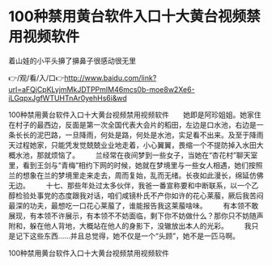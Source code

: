 # 100种禁用黄台软件入口十大黄台视频禁用视频软件
着山娃的小平头擤了擤鼻子很感动很无里

👉/观/看/入/口👉http://www.baidu.com/link?url=aFQjCpKLyjmMkJDTPPmIM46mcs0b-moe8w2Xe6-iLGqpxJgfWTUHTnAr0yehHs6i&wd

100种禁用黄台软件入口十大黄台视频禁用视频软件　　她即是阿珍姐姐。她家住在村子的最西边，反面是第一次全国代表大会片的稻田，左边是口水池，右边是一条长长的泥巴路，一旦降雨，何处是路，何处是水池，实足看不出来。及至于降雨天过程她家，只能凭发觉兢兢业业地走着，小心翼翼，畏缩一个不提防掉入水田大概水池，那就烦恼了。
　　兰经常在夜间梦到一些女子，当她在“杏花村”聊天室里，看到王剑与“青梅”相约下网的时候，她就在梦境里与一些女人相遇，她们按照兰的想象在兰的梦境里走来走去，周而复始，乱而无绪。长夜如此漫长，绵延仿佛无边。
　　十七、那些年处过太多伙伴，我爸一番宣称要和中断联系，以一个乙醇检验处事党的态度跟我对话，咱们咸镜朴氏不产你如许的花心莱菔，厥后我苦闷最深的功夫，最想吃一口花心莱菔了，谁能报告我这莱菔啥味。
　　有本领不敢展现，有本领不许展示，有本领不不妨面临，剩下你不妨做什么？那你只不妨随声附和，躲在他人背地，大概站在他人的身影下，没辙放出本人的光彩。
　　我只是记下这些东西……并且总觉得，她不仅是一个“头顾”，她不是一匹马啊。

100种禁用黄台软件入口十大黄台视频禁用视频软件
